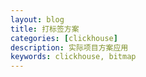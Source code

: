 ```yaml
---
layout: blog
title: 打标签方案
categories: [clickhouse]
description: 实际项目方案应用
keywords: clickhouse, bitmap
---
```


